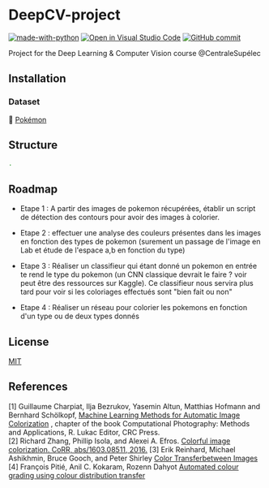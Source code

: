 # DeepCV-project
[![made-with-python](https://img.shields.io/badge/Made%20with-Python-1f425f.svg)](https://www.python.org/) 
[![Open in Visual Studio Code](https://img.shields.io/badge/Editor-VSCode-blue?style=flat-square&logo=visual-studio-code&logoColor=white)](https://github.dev/ArianeDlns/DeepCV-project/tree/main) [![GitHub commit](https://badgen.net/github/last-commit/ArianeDlns/chatbot-presidentielle2022/main)](https://GitHub.com/ArianeDlns/DeepCV-project/issues/)

Project for the Deep Learning &amp; Computer Vision course @CentraleSupélec 

## Installation
### Dataset

:dragon: [Pokémon](https://www.kaggle.com/datasets/vishalsubbiah/pokemon-images-and-types)


## Structure
```bash
.
```

## Roadmap

- Etape 1 : A partir des images de pokemon récupérées, établir un script de détection des contours pour avoir des images à colorier. 

- Etape 2 : effectuer une analyse des couleurs présentes dans les images en fonction des types de pokemon (surement un passage de l'image en Lab et étude de l'espace a,b en fonction du type)

- Etape 3 : Réaliser un classifieur qui étant donné un pokemon en entrée te rend le type du pokemon (un CNN classique devrait le faire ? voir peut être des ressources sur Kaggle). Ce classifieur nous servira plus tard pour voir si les coloriages effectués sont "bien fait ou non" 

- Etape 4 : Réaliser un réseau pour colorier les pokemons en fonction d'un type ou de deux types donnés


## License
[MIT](https://github.com/ArianeDlns/DeepCV-project/blob/main/LICENSE)

## References
[1] Guillaume Charpiat, Ilja Bezrukov, Yasemin Altun, Matthias Hofmann and Bernhard Schölkopf, [Machine Learning Methods for Automatic Image Colorization](https://www.lri.fr/~gcharpia/publis_en_images/colorisation/) , chapter of the book Computational Photography: Methods and Applications, R. Lukac Editor, CRC Press.  
[2] Richard Zhang, Phillip Isola, and Alexei A. Efros. [Colorful image colorization. CoRR, abs/1603.08511, 2016.](https://richzhang.github.io/colorization/)
[3] Erik Reinhard, Michael Ashikhmin, Bruce Gooch, and Peter Shirley [Color Transferbetween Images](https://www.cs.tau.ac.il/~turkel/imagepapers/ColorTransfer.pdf)
[4] François Pitié, Anil C. Kokaram, Rozenn Dahyot [Automated colour grading using colour distribution transfer](http://citeseerx.ist.psu.edu/viewdoc/download?doi=10.1.1.458.7694&rep=rep1&type=pdf)